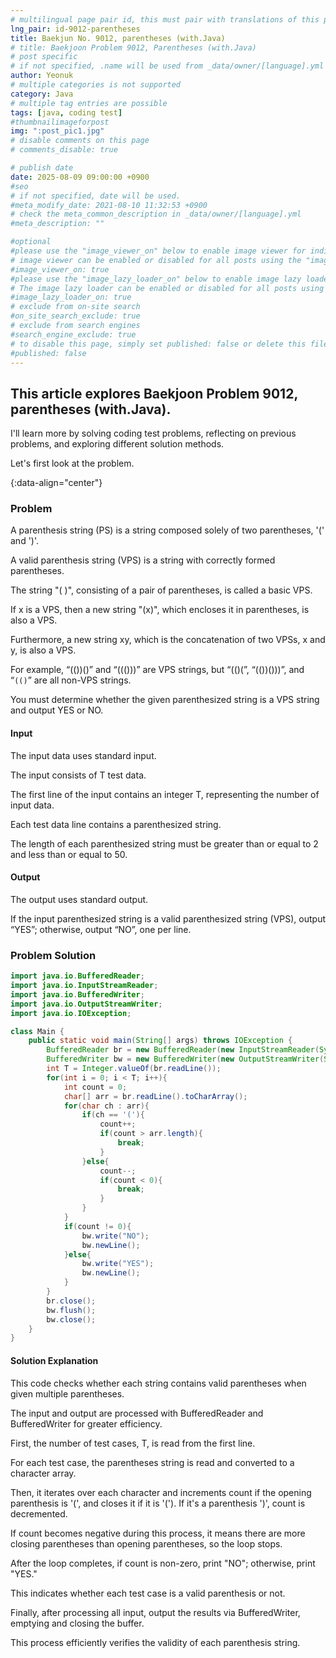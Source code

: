 ```yaml
---
# multilingual page pair id, this must pair with translations of this page. (This name must be unique)
lng_pair: id-9012-parentheses
title: Baekjun No. 9012, parentheses (with.Java)
# title: Baekjoon Problem 9012, Parentheses (with.Java)
# post specific
# if not specified, .name will be used from _data/owner/[language].yml
author: Yeonuk
# multiple categories is not supported
category: Java
# multiple tag entries are possible
tags: [java, coding test]
#thumbnailimageforpost
img: ":post_pic1.jpg"
# disable comments on this page
# comments_disable: true

# publish date
date: 2025-08-09 09:00:00 +0900
#seo
# if not specified, date will be used.
#meta_modify_date: 2021-08-10 11:32:53 +0900
# check the meta_common_description in _data/owner/[language].yml
#meta_description: ""

#optional
#please use the "image_viewer_on" below to enable image viewer for individual pages or posts (_posts/ or [language]/_posts folders).
# image viewer can be enabled or disabled for all posts using the "image_viewer_posts: true" setting in _data/conf/main.yml.
#image_viewer_on: true
#please use the "image_lazy_loader_on" below to enable image lazy loader for individual pages or posts (_posts/ or [language]/_posts folders).
# The image lazy loader can be enabled or disabled for all posts using the "image_lazy_loader_posts: true" setting in _data/conf/main.yml.
#image_lazy_loader_on: true
# exclude from on-site search
#on_site_search_exclude: true
# exclude from search engines
#search_engine_exclude: true
# to disable this page, simply set published: false or delete this file
#published: false
---
```


<!-- outline-start -->

## This article explores Baekjoon Problem 9012, parentheses (with.Java).

I'll learn more by solving coding test problems, reflecting on previous problems, and exploring different solution methods.

Let's first look at the problem.

{:data-align="center"}

<!-- outline-end -->

### Problem

A parenthesis string (PS) is a string composed solely of two parentheses, '(' and ')'.

A valid parenthesis string (VPS) is a string with correctly formed parentheses.

The string "( )", consisting of a pair of parentheses, is called a basic VPS.

If x is a VPS, then a new string "(x)", which encloses it in parentheses, is also a VPS.

Furthermore, a new string xy, which is the concatenation of two VPSs, x and y, is also a VPS.

For example, “(())()” and “((()))” are VPS strings, but “(()(”, “(())()))”, and “`(()`” are all non-VPS strings.

You must determine whether the given parenthesized string is a VPS string and output YES or NO.

#### Input

The input data uses standard input.

The input consists of T test data.

The first line of the input contains an integer T, representing the number of input data.

Each test data line contains a parenthesized string.

The length of each parenthesized string must be greater than or equal to 2 and less than or equal to 50.

#### Output

The output uses standard output.

If the input parenthesized string is a valid parenthesized string (VPS), output “YES”; otherwise, output “NO”, one per line.

### Problem Solution

```java
import java.io.BufferedReader;
import java.io.InputStreamReader;
import java.io.BufferedWriter;
import java.io.OutputStreamWriter;
import java.io.IOException;

class Main {
    public static void main(String[] args) throws IOException {
        BufferedReader br = new BufferedReader(new InputStreamReader(System.in));
        BufferedWriter bw = new BufferedWriter(new OutputStreamWriter(System.out));
        int T = Integer.valueOf(br.readLine());
        for(int i = 0; i < T; i++){
            int count = 0;
            char[] arr = br.readLine().toCharArray();
            for(char ch : arr){
                if(ch == '('){
                    count++;
                    if(count > arr.length){
                        break;
                    }
                }else{
                    count--;
                    if(count < 0){
                        break;
                    }
                }
            }
            if(count != 0){
                bw.write("NO");
                bw.newLine();
            }else{
                bw.write("YES");
                bw.newLine();
            }
        }
        br.close();
        bw.flush();
        bw.close();
    }
}
```

#### Solution Explanation

This code checks whether each string contains valid parentheses when given multiple parentheses.

The input and output are processed with BufferedReader and BufferedWriter for greater efficiency.

First, the number of test cases, T, is read from the first line.

For each test case, the parentheses string is read and converted to a character array.

Then, it iterates over each character and increments count if the opening parenthesis is '(', and closes it if it is '('). If it's a parenthesis ')', count is decremented.

If count becomes negative during this process, it means there are more closing parentheses than opening parentheses, so the loop stops.

After the loop completes, if count is non-zero, print "NO"; otherwise, print "YES."

This indicates whether each test case is a valid parenthesis or not.

Finally, after processing all input, output the results via BufferedWriter, emptying and closing the buffer.

This process efficiently verifies the validity of each parenthesis string.
